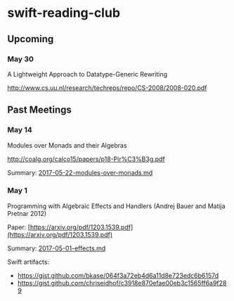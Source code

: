 # swift-reading-club

## Upcoming

### May 30

A Lightweight Approach to Datatype-Generic Rewriting

http://www.cs.uu.nl/research/techreps/repo/CS-2008/2008-020.pdf


## Past Meetings

### May 14

Modules over Monads and their Algebras

http://coalg.org/calco15/papers/p18-Pir%C3%B3g.pdf

Summary: [2017-05-22-modules-over-monads.md](2017-05-22-modules-over-monads.md)

### May 1

Programming with Algebraic Effects and Handlers (Andrej Bauer and Matija Pretnar 2012)

Paper: [https://arxiv.org/pdf/1203.1539.pdf](https://arxiv.org/pdf/1203.1539.pdf)

Summary: [2017-05-01-effects.md](2017-05-01-effects.md)

Swift artifacts:
- https://gist.github.com/bkase/064f3a72eb4d6a11d8e723edc6b6157d
- https://gist.github.com/chriseidhof/c3918e870efae00eb3c1565ff6a9f289
